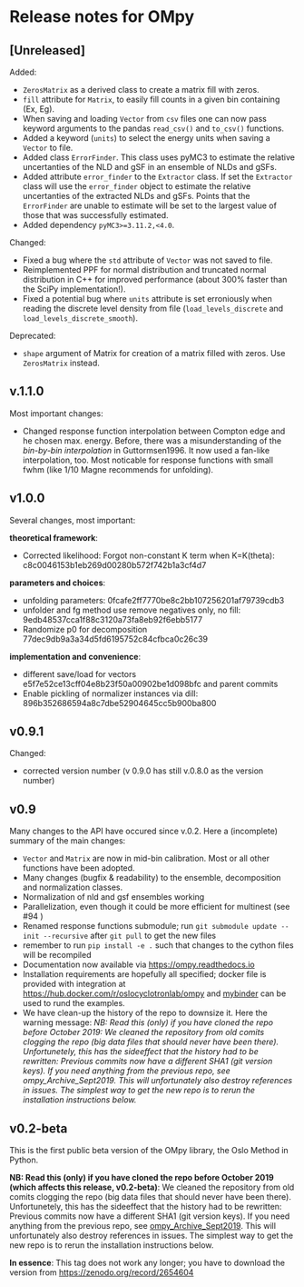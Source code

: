 # Release notes for OMpy

## [Unreleased]
Added:
- `ZerosMatrix` as a derived class to create a matrix fill with zeros.
- `fill` attribute for `Matrix`, to easily fill counts in a given bin containing (Ex, Eg).
- When saving and loading `Vector` from `csv` files one can now pass keyword arguments to the pandas `read_csv()` and `to_csv()` functions.
- Added a keyword (`units`) to select the energy units when saving a `Vector` to file.
- Added class `ErrorFinder`. This class uses pyMC3 to estimate the relative uncertanties of the NLD and gSF in an ensemble of NLDs and gSFs.
- Added attribute `error_finder` to the `Extractor` class. If set the `Extractor` class will use the `error_finder` object to estimate the relative uncertanties of the extracted NLDs and gSFs. Points that the `ErrorFinder` are unable to estimate will be set to the largest value of those that was successfully estimated.
- Added dependency `pyMC3>=3.11.2,<4.0`.

Changed:
- Fixed a bug where the `std` attribute of `Vector` was not saved to file.
- Reimplemented PPF for normal distribution and truncated normal distribution in C++ for improved performance (about 300% faster than the SciPy implementation!).
- Fixed a potential bug where `units` attribute is set erroniously when reading the discrete level density from file (`load_levels_discrete` and `load_levels_discrete_smooth`).

Deprecated:
- `shape` argument of Matrix for creation of a matrix filled with zeros. Use `ZerosMatrix` instead.

## v.1.1.0
Most important changes:
- Changed response function interpolation between Compton edge and he chosen max. energy. Before, there was a 
  misunderstanding of the *bin-by-bin interpolation* in Guttormsen1996. It now used a fan-like interpolation,
  too. Most noticable for response functions with small fwhm (like 1/10 Magne recommends for unfolding). 

## v1.0.0
Several changes, most important:

**theoretical framework**:
- Corrected likelihood: Forgot non-constant K term when K=K(theta): c8c0046153b1eb269d00280b572f742b1a3cf4d7

**parameters and choices**:
- unfolding parameters: 0fcafe2ff7770be8c2bb107256201af79739cdb3
- unfolder and fg method use remove negatives only, no fill: 9edb48537cca1f88c3120a73fa8eb92f6ebb5177
- Randomize p0 for decomposition 77dec9db9a3a34d5fd6195752c84cfbca0c26c39

**implementation and convenience**:
- different save/load for vectors e5f7e52ce13cff04e8b23f50a00902be1d098bfc and parent commits
- Enable pickling of normalizer instances via dill: 896b352686594a8c7dbe52904645cc5b900ba800


## v0.9.1
Changed:

- corrected version number
(v 0.9.0 has still v.0.8.0 as the version number)

## v0.9
Many changes to the API have occured since v.0.2. Here a (incomplete) summary of the main changes:

- `Vector` and `Matrix` are now in mid-bin calibration. Most or all other functions have been adopted.
- Many changes (bugfix & readability) to the ensemble, decomposition and normalization classes.
- Normalization of nld and gsf ensembles working
- Parallelization, even though it could be more efficient for multinest (see #94 )
- Renamed response functions submodule; run `git submodule update --init --recursive` after `git pull` to get the new files 
- remember to run `pip install -e .` such that changes to the cython files will be recompiled
- Documentation now available via https://ompy.readthedocs.io
- Installation requirements are hopefully all specified; docker file is provided with integration at https://hub.docker.com/r/oslocyclotronlab/ompy and [mybinder](https://mybinder.org/v2/gh/oslocyclotronlab/ompy/master?filepath=ompy%2Fnotebooks%2Fgetting_started.ipynb) can be used to rund the examples.
- We have clean-up the history of the repo to downsize it. 
  Here the warning message: *NB: Read this (only) if you have cloned the repo before October 2019: We cleaned the repository from old comits clogging the repo (big data files that should never have been there). Unfortunetely, this has the sideeffect that the history had to be rewritten: Previous commits now have a different SHA1 (git version keys). If you need anything from the previous repo, see ompy_Archive_Sept2019. This will unfortunately also destroy references in issues. The simplest way to get the new repo is to rerun the installation instructions below.*

## v0.2-beta
This is the first public beta version of the OMpy library, the Oslo Method in Python.

**NB: Read this (only) if you have cloned the repo before October 2019 (which affects this release, v0.2-beta)**: 
We cleaned the repository from old comits clogging the repo (big data files that should never have been there). Unfortunetely, this has the sideeffect that the history had to be rewritten: Previous commits now have a different SHA1 (git version keys). If you need anything from the previous repo, see [ompy_Archive_Sept2019](https://github.com/oslocyclotronlab/ompy_Archive_Sept2019). This will unfortunately also destroy references in issues. The simplest way to get the new repo is to rerun the installation instructions below.

**In essence**: This tag does not work any longer; you have to download the version from https://zenodo.org/record/2654604
